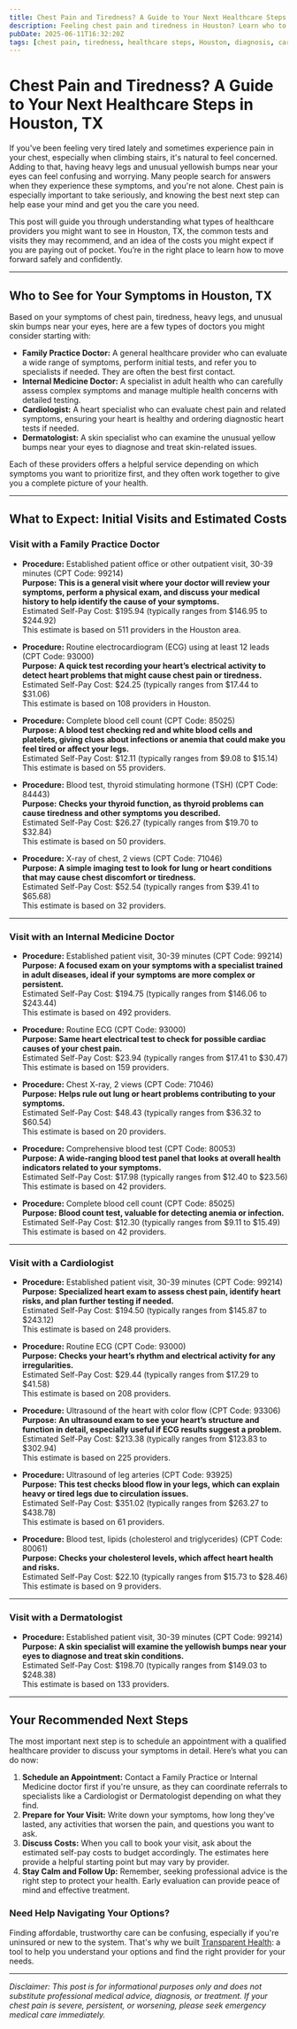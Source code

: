 ```yaml
---
title: Chest Pain and Tiredness? A Guide to Your Next Healthcare Steps in Houston, TX  
description: Feeling chest pain and tiredness in Houston? Learn who to see, what tests you might need, and estimated costs for your next steps in care.  
pubDate: 2025-06-11T16:32:20Z
tags: [chest pain, tiredness, healthcare steps, Houston, diagnosis, cardiology, dermatology, family practice]  
---
```


# Chest Pain and Tiredness? A Guide to Your Next Healthcare Steps in Houston, TX

If you've been feeling very tired lately and sometimes experience pain in your chest, especially when climbing stairs, it's natural to feel concerned. Adding to that, having heavy legs and unusual yellowish bumps near your eyes can feel confusing and worrying. Many people search for answers when they experience these symptoms, and you're not alone. Chest pain is especially important to take seriously, and knowing the best next step can help ease your mind and get you the care you need.

This post will guide you through understanding what types of healthcare providers you might want to see in Houston, TX, the common tests and visits they may recommend, and an idea of the costs you might expect if you are paying out of pocket. You’re in the right place to learn how to move forward safely and confidently.

---

## Who to See for Your Symptoms in Houston, TX

Based on your symptoms of chest pain, tiredness, heavy legs, and unusual skin bumps near your eyes, here are a few types of doctors you might consider starting with:

- **Family Practice Doctor:** A general healthcare provider who can evaluate a wide range of symptoms, perform initial tests, and refer you to specialists if needed. They are often the best first contact.
- **Internal Medicine Doctor:** A specialist in adult health who can carefully assess complex symptoms and manage multiple health concerns with detailed testing.
- **Cardiologist:** A heart specialist who can evaluate chest pain and related symptoms, ensuring your heart is healthy and ordering diagnostic heart tests if needed.
- **Dermatologist:** A skin specialist who can examine the unusual yellow bumps near your eyes to diagnose and treat skin-related issues.

Each of these providers offers a helpful service depending on which symptoms you want to prioritize first, and they often work together to give you a complete picture of your health.

---

## What to Expect: Initial Visits and Estimated Costs

### Visit with a Family Practice Doctor

- **Procedure:** Established patient office or other outpatient visit, 30-39 minutes (CPT Code: 99214)  
  **Purpose:** **This is a general visit where your doctor will review your symptoms, perform a physical exam, and discuss your medical history to help identify the cause of your symptoms.**  
  Estimated Self-Pay Cost: $195.94 (typically ranges from $146.95 to $244.92)  
  This estimate is based on 511 providers in the Houston area.

- **Procedure:** Routine electrocardiogram (ECG) using at least 12 leads (CPT Code: 93000)  
  **Purpose:** **A quick test recording your heart’s electrical activity to detect heart problems that might cause chest pain or tiredness.**  
  Estimated Self-Pay Cost: $24.25 (typically ranges from $17.44 to $31.06)  
  This estimate is based on 108 providers in Houston.

- **Procedure:** Complete blood cell count (CPT Code: 85025)  
  **Purpose:** **A blood test checking red and white blood cells and platelets, giving clues about infections or anemia that could make you feel tired or affect your legs.**  
  Estimated Self-Pay Cost: $12.11 (typically ranges from $9.08 to $15.14)  
  This estimate is based on 55 providers.

- **Procedure:** Blood test, thyroid stimulating hormone (TSH) (CPT Code: 84443)  
  **Purpose:** **Checks your thyroid function, as thyroid problems can cause tiredness and other symptoms you described.**  
  Estimated Self-Pay Cost: $26.27 (typically ranges from $19.70 to $32.84)  
  This estimate is based on 50 providers.

- **Procedure:** X-ray of chest, 2 views (CPT Code: 71046)  
  **Purpose:** **A simple imaging test to look for lung or heart conditions that may cause chest discomfort or tiredness.**  
  Estimated Self-Pay Cost: $52.54 (typically ranges from $39.41 to $65.68)  
  This estimate is based on 32 providers.

---

### Visit with an Internal Medicine Doctor

- **Procedure:** Established patient visit, 30-39 minutes (CPT Code: 99214)  
  **Purpose:** **A focused exam on your symptoms with a specialist trained in adult diseases, ideal if your symptoms are more complex or persistent.**  
  Estimated Self-Pay Cost: $194.75 (typically ranges from $146.06 to $243.44)  
  This estimate is based on 492 providers.

- **Procedure:** Routine ECG (CPT Code: 93000)  
  **Purpose:** **Same heart electrical test to check for possible cardiac causes of your chest pain.**  
  Estimated Self-Pay Cost: $23.94 (typically ranges from $17.41 to $30.47)  
  This estimate is based on 159 providers.

- **Procedure:** Chest X-ray, 2 views (CPT Code: 71046)  
  **Purpose:** **Helps rule out lung or heart problems contributing to your symptoms.**  
  Estimated Self-Pay Cost: $48.43 (typically ranges from $36.32 to $60.54)  
  This estimate is based on 20 providers.

- **Procedure:** Comprehensive blood test (CPT Code: 80053)  
  **Purpose:** **A wide-ranging blood test panel that looks at overall health indicators related to your symptoms.**  
  Estimated Self-Pay Cost: $17.98 (typically ranges from $12.40 to $23.56)  
  This estimate is based on 42 providers.

- **Procedure:** Complete blood cell count (CPT Code: 85025)  
  **Purpose:** **Blood count test, valuable for detecting anemia or infection.**  
  Estimated Self-Pay Cost: $12.30 (typically ranges from $9.11 to $15.49)  
  This estimate is based on 42 providers.

---

### Visit with a Cardiologist

- **Procedure:** Established patient visit, 30-39 minutes (CPT Code: 99214)  
  **Purpose:** **Specialized heart exam to assess chest pain, identify heart risks, and plan further testing if needed.**  
  Estimated Self-Pay Cost: $194.50 (typically ranges from $145.87 to $243.12)  
  This estimate is based on 248 providers.

- **Procedure:** Routine ECG (CPT Code: 93000)  
  **Purpose:** **Checks your heart’s rhythm and electrical activity for any irregularities.**  
  Estimated Self-Pay Cost: $29.44 (typically ranges from $17.29 to $41.58)  
  This estimate is based on 208 providers.

- **Procedure:** Ultrasound of the heart with color flow (CPT Code: 93306)  
  **Purpose:** **An ultrasound exam to see your heart’s structure and function in detail, especially useful if ECG results suggest a problem.**  
  Estimated Self-Pay Cost: $213.38 (typically ranges from $123.83 to $302.94)  
  This estimate is based on 225 providers.

- **Procedure:** Ultrasound of leg arteries (CPT Code: 93925)  
  **Purpose:** **This test checks blood flow in your legs, which can explain heavy or tired legs due to circulation issues.**  
  Estimated Self-Pay Cost: $351.02 (typically ranges from $263.27 to $438.78)  
  This estimate is based on 61 providers.

- **Procedure:** Blood test, lipids (cholesterol and triglycerides) (CPT Code: 80061)  
  **Purpose:** **Checks your cholesterol levels, which affect heart health and risks.**  
  Estimated Self-Pay Cost: $22.10 (typically ranges from $15.73 to $28.46)  
  This estimate is based on 9 providers.

---

### Visit with a Dermatologist

- **Procedure:** Established patient visit, 30-39 minutes (CPT Code: 99214)  
  **Purpose:** **A skin specialist will examine the yellowish bumps near your eyes to diagnose and treat skin conditions.**  
  Estimated Self-Pay Cost: $198.70 (typically ranges from $149.03 to $248.38)  
  This estimate is based on 133 providers.

---

## Your Recommended Next Steps

The most important next step is to schedule an appointment with a qualified healthcare provider to discuss your symptoms in detail. Here’s what you can do now:

1. **Schedule an Appointment:** Contact a Family Practice or Internal Medicine doctor first if you're unsure, as they can coordinate referrals to specialists like a Cardiologist or Dermatologist depending on what they find.
2. **Prepare for Your Visit:** Write down your symptoms, how long they've lasted, any activities that worsen the pain, and questions you want to ask.
3. **Discuss Costs:** When you call to book your visit, ask about the estimated self-pay costs to budget accordingly. The estimates here provide a helpful starting point but may vary by provider.
4. **Stay Calm and Follow Up:** Remember, seeking professional advice is the right step to protect your health. Early evaluation can provide peace of mind and effective treatment.

### Need Help Navigating Your Options?

Finding affordable, trustworthy care can be confusing, especially if you're uninsured or new to the system. That's why we built [Transparent Health](https://transparenthealth.ai): a tool to help you understand your options and find the right provider for your needs. 

---

*Disclaimer: This post is for informational purposes only and does not substitute professional medical advice, diagnosis, or treatment. If your chest pain is severe, persistent, or worsening, please seek emergency medical care immediately.*